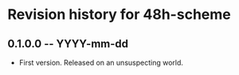 # Revision history for 48h-scheme

## 0.1.0.0 -- YYYY-mm-dd

* First version. Released on an unsuspecting world.
